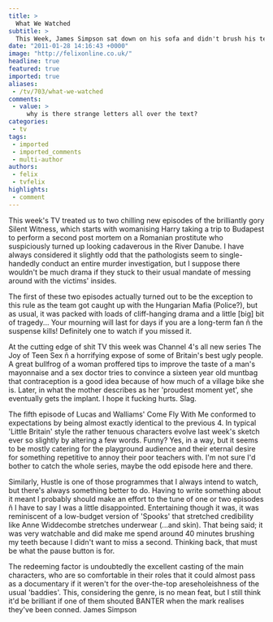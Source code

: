 ```yaml
---
title: >
  What We Watched
subtitle: >
  This Week, James Simpson sat down on his sofa and didn't brush his teeth
date: "2011-01-28 14:16:43 +0000"
image: "http://felixonline.co.uk/"
headline: true
featured: true
imported: true
aliases:
 - /tv/703/what-we-watched
comments:
 - value: >
     why is there strange letters all over the text?
categories:
 - tv
tags:
 - imported
 - imported_comments
 - multi-author
authors:
 - felix
 - tvfelix
highlights:
 - comment
---
```


This week's TV treated us to two chilling new episodes of the brilliantly gory Silent Witness, which starts with womanising Harry taking a trip to Budapest to perform a second post mortem on a Romanian prostitute who suspiciously turned up looking cadaverous in the River Danube. I have always considered it slightly odd that the pathologists seem to single-handedly conduct an entire murder investigation, but I suppose there wouldn't be much drama if they stuck to their usual mandate of messing around with the victims' insides.

The first of these two episodes actually turned out to be the exception to this rule as the team got caught up with the Hungarian Mafia (Police?), but as usual, it was packed with loads of cliff-hanging drama and a little [big] bit of tragedy... Your mourning will last for days if you are a long-term fan ñ the suspense kills! Definitely one to watch if you missed it.

At the cutting edge of shit TV this week was Channel 4's all new series The Joy of Teen Sex ñ a horrifying expose of some of Britain's best ugly people. A great bullfrog of a woman proffered tips to improve the taste of a man's mayonnaise and a sex doctor tries to convince a sixteen year old muntbag that contraception is a good idea because of how much of a village bike she is. Later, in what the mother describes as her 'proudest moment yet', she eventually gets the implant. I hope it fucking hurts. Slag.

The fifth episode of Lucas and Walliams' Come Fly With Me conformed to expectations by being almost exactly identical to the previous 4. In typical 'Little Britain' style the rather tenuous characters evolve last week's sketch ever so slightly by altering a few words. Funny? Yes, in a way, but it seems to be mostly catering for the playground audience and their eternal desire for something repetitive to annoy their poor teachers with. I'm not sure I'd bother to catch the whole series, maybe the odd episode here and there.

Similarly, Hustle is one of those programmes that I always intend to watch, but there's always something better to do. Having to write something about it meant I probably should make an effort to the tune of one or two episodes ñ I have to say I was a little disappointed. Entertaining though it was, it was reminiscent of a low-budget version of 'Spooks' that stretched credibility like Anne Widdecombe stretches underwear (...and skin). That being said; it was very watchable and did make me spend around 40 minutes brushing my teeth because I didn't want to miss a second. Thinking back, that must be what the pause button is for.

The redeeming factor is undoubtedly the excellent casting of the main characters, who are so comfortable in their roles that it could almost pass as a documentary if it weren't for the over-the-top areseholeishness of the usual 'baddies'. This, considering the genre, is no mean feat, but I still think it'd be brilliant if one of them shouted BANTER when the mark realises they've been conned. James Simpson
